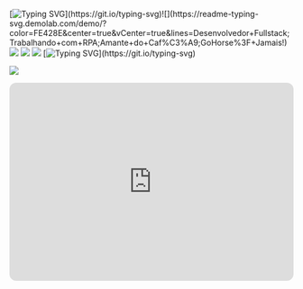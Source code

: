 
[![Typing SVG](https://readme-typing-svg.demolab.com?font=Fira+Code&pause=1000&color=FE428E&center=true&vCenter=true&width=435&lines=Desenvolvedor+Fullstack;Trabalhando+com+RPA;Amante+do+Caf%C3%A9;GoHorse%3F+Jamais!)](https://git.io/typing-svg)![](https://readme-typing-svg.demolab.com/demo/?color=FE428E&center=true&vCenter=true&lines=Desenvolvedor+Fullstack;Trabalhando+com+RPA;Amante+do+Caf%C3%A9;GoHorse%3F+Jamais!)
<br>
![](https://github-readme-stats.vercel.app/api/wakatime?username=luizgup&layout=compact)
![](https://github.com/anuraghazra/github-readme-stats)
![](https://camo.githubusercontent.com/cb7c9a2e7f64c6806a70e379e7d71841c8ad554aa67fdcbde90c1b11552f4a83/68747470733a2f2f6769746875622d726561646d652d73746174732e76657263656c2e6170702f6170693f757365726e616d653d4879647261616c6c656e2673686f775f69636f6e733d74727565267468656d653d7261646963616c26696e636c7564655f616c6c5f636f6d6d6974733d74727565)
[![Typing SVG](https://readme-typing-svg.demolab.com/?lines=O+Aprendizado+Nunca+Acaba;Desafie-se+Constantemente;Não+espere,+ponha+em+prática;A+persistência+é+o+caminho+do+êxito.;Creia+em+si,+mas+não+duvide+sempre+dos+outros.)](https://git.io/typing-svg)

![](https://github.com/Hydraallen/Hydraallen/blob/main/assets/Bottom_down.svg)

<iframe style="border-radius:12px" src="https://open.spotify.com/embed/playlist/3Ev0Ez5aIZvbHlgEkC9XFU?utm_source=generator" width="100%" height="352" frameBorder="0" allowfullscreen="" allow="autoplay; clipboard-write; encrypted-media; fullscreen; picture-in-picture" loading="lazy"></iframe>
